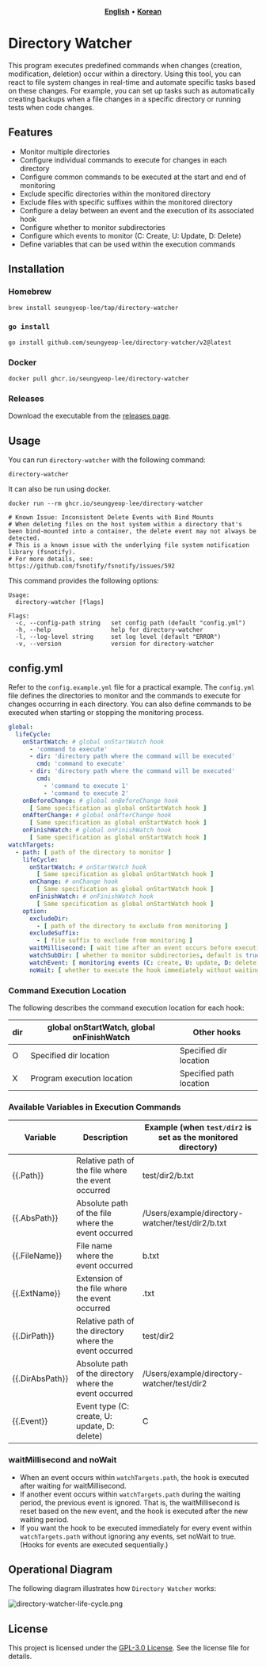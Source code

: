 <p align="center">
    <a href="README.md"><b>English</b></a> •
    <a href="README.ko.md"><b>Korean</b></a>
</p>

# Directory Watcher

This program executes predefined commands when changes (creation, modification, deletion) occur within a directory.
Using this tool, you can react to file system changes in real-time and automate specific tasks based on these changes.
For example, you can set up tasks such as automatically creating backups when a file changes in a specific directory or running tests when code changes.

## Features

- Monitor multiple directories
- Configure individual commands to execute for changes in each directory
- Configure common commands to be executed at the start and end of monitoring
- Exclude specific directories within the monitored directory
- Exclude files with specific suffixes within the monitored directory
- Configure a delay between an event and the execution of its associated hook
- Configure whether to monitor subdirectories
- Configure which events to monitor (C: Create, U: Update, D: Delete)
- Define variables that can be used within the execution commands

## Installation

### Homebrew

```shell
brew install seungyeop-lee/tap/directory-watcher
```

### `go install`

```shell
go install github.com/seungyeop-lee/directory-watcher/v2@latest
```

### Docker

```shell
docker pull ghcr.io/seungyeop-lee/directory-watcher
```

### Releases

Download the executable from the [releases page](https://github.com/seungyeop-lee/directory-watcher/releases/latest).

## Usage

You can run `directory-watcher` with the following command:

```shell
directory-watcher
```

It can also be run using docker.

```shell
docker run --rm ghcr.io/seungyeop-lee/directory-watcher

# Known Issue: Inconsistent Delete Events with Bind Mounts
# When deleting files on the host system within a directory that's been bind-mounted into a container, the delete event may not always be detected. 
# This is a known issue with the underlying file system notification library (fsnotify).
# For more details, see: https://github.com/fsnotify/fsnotify/issues/592
```

This command provides the following options:

```shell
Usage:
  directory-watcher [flags]

Flags:
  -c, --config-path string   set config path (default "config.yml")
  -h, --help                 help for directory-watcher
  -l, --log-level string     set log level (default "ERROR")
  -v, --version              version for directory-watcher
```

## config.yml

Refer to the `config.example.yml` file for a practical example.
The `config.yml` file defines the directories to monitor and the commands to execute for changes occurring in each directory.
You can also define commands to be executed when starting or stopping the monitoring process.

```yaml
global:
  lifeCycle:
    onStartWatch: # global onStartWatch hook
      - 'command to execute'
      - dir: 'directory path where the command will be executed'
        cmd: 'command to execute'
      - dir: 'directory path where the command will be executed'
        cmd:
          - 'command to execute 1'
          - 'command to execute 2'
    onBeforeChange: # global onBeforeChange hook
      [ Same specification as global onStartWatch hook ]
    onAfterChange: # global onAfterChange hook
      [ Same specification as global onStartWatch hook ]
    onFinishWatch: # global onFinishWatch hook
      [ Same specification as global onStartWatch hook ]
watchTargets:
  - path: [ path of the directory to monitor ]
    lifeCycle:
      onStartWatch: # onStartWatch hook
        [ Same specification as global onStartWatch hook ]
      onChange: # onChange hook
        [ Same specification as global onStartWatch hook ]
      onFinishWatch: # onFinishWatch hook
        [ Same specification as global onStartWatch hook ]
    option:
      excludeDir:
        - [ path of the directory to exclude from monitoring ]
      excludeSuffix:
        - [ file suffix to exclude from monitoring ]
      waitMillisecond: [ wait time after an event occurs before executing the hook, default is 100 ]
      watchSubDir: [ whether to monitor subdirectories, default is true ]
      watchEvent: [ monitoring events (C: create, U: update, D: delete), default is "CUD" ]
      noWait: [ whether to execute the hook immediately without waiting after an event occurs, default is false ]
```

### Command Execution Location

The following describes the command execution location for each hook:

| dir | global onStartWatch, global onFinishWatch | Other hooks             |
|-----|-------------------------------------------|-------------------------|
| O   | Specified dir location                    | Specified dir location  |
| X   | Program execution location                | Specified path location |

### Available Variables in Execution Commands

| Variable        | Description                                             | Example (when `test/dir2` is set as the monitored directory) |
|-----------------|---------------------------------------------------------|--------------------------------------------------------------|
| {{.Path}}       | Relative path of the file where the event occurred      | test/dir2/b.txt                                              |
| {{.AbsPath}}    | Absolute path of the file where the event occurred      | /Users/example/directory-watcher/test/dir2/b.txt             |
| {{.FileName}}   | File name where the event occurred                      | b.txt                                                        |
| {{.ExtName}}    | Extension of the file where the event occurred          | .txt                                                         |
| {{.DirPath}}    | Relative path of the directory where the event occurred | test/dir2                                                    |
| {{.DirAbsPath}} | Absolute path of the directory where the event occurred | /Users/example/directory-watcher/test/dir2                   |
| {{.Event}}      | Event type (C: create, U: update, D: delete)            | C                                                            |

### waitMillisecond and noWait

- When an event occurs within `watchTargets.path`, the hook is executed after waiting for waitMillisecond.
- If another event occurs within `watchTargets.path` during the waiting period, the previous event is ignored. That is, the waitMillisecond is reset based on the new event, and the hook is executed after the new waiting period.
- If you want the hook to be executed immediately for every event within `watchTargets.path` without ignoring any events, set noWait to true. (Hooks for events are executed sequentially.)

## Operational Diagram

The following diagram illustrates how `Directory Watcher` works:

![directory-watcher-life-cycle.png](static/directory-watcher-life-cycle.png)

## License

This project is licensed under the [GPL-3.0 License](LICENSE). See the license file for details.
